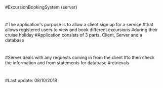 #ExcursionBookingSystem
 (server)
# 
#The application's purpose is to allow a client sign up for a service
#that allows registered users to view and book different excursions 
#during their cruise holiday
#Application consists of 3 parts. Client, Server and a database
#
#Server deals with any requests coming in from the client
#to then check the information and from statements for database 
#retrievals 
#
#Last update: 08/10/2018